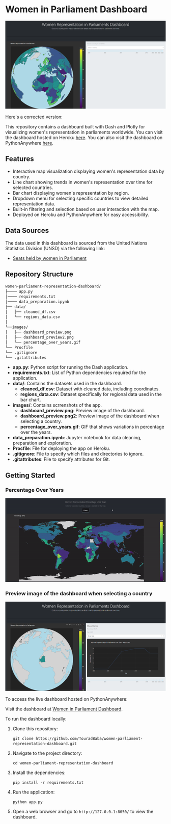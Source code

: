 # Women in Parliament Dashboard

![Dashboard Preview](images/dashboard_preview.png)

Here's a corrected version:

This repository contains a dashboard built with Dash and Plotly for visualizing women's representation in parliaments worldwide.
You can visit the dashboard hosted on Heroku [here](https://dash-app2-a77ab9dd53b7.herokuapp.com/). You can also visit the dashboard on PythonAnywhere [here](https://touradb.pythonanywhere.com/).

## Features

- Interactive map visualization displaying women's representation data by country.
- Line chart showing trends in women's representation over time for selected countries.
- Bar chart displaying women's representation by region.
- Dropdown menu for selecting specific countries to view detailed representation data.
- Built-in filtering and selection based on user interaction with the map.
- Deployed on Heroku and PythonAnywhere for easy accessibility.

## Data Sources

The data used in this dashboard is sourced from the United Nations Statistics Division (UNSD) via the following link:
- [Seats held by women in Parliament](https://data.un.org/_Docs/SYB/CSV/SYB66_317_202310_Seats%20held%20by%20women%20in%20Parliament.csv)

## Repository Structure

```
women-parliament-representation-dashboard/
├──── app.py
│──── requirements.txt
│──── data_preparation.ipynb
├── data/
│   ├── cleaned_df.csv
│   └── regions_data.csv
│
└──images/
│   ├── dashboard_preview.png
│   ├── dashboard_preview2.png
│   └── percentage_over_years.gif
└── Procfile
└── .gitignore
└── .gitattributes

```
- **app.py**: Python script for running the Dash application.
- **requirements.txt**: List of Python dependencies required for the application.
- **data/**: Contains the datasets used in the dashboard.
  - **cleaned_df.csv**: Dataset with cleaned data, including coordinates.
  - **regions_data.csv**: Dataset specifically for regional data used in the bar chart.
- **images/**: Contains scrrenshots of the app.
  - **dashboard_preview.png**: Preview image of the dashboard.
  - **dashboard_preview.png2**: Preview image of the dashboard when selecting a country.
  - **percentage_over_years.gif**: GIF that shows variations in percentage over the years.
- **data_preparation.ipynb**: Jupyter notebook for data cleaning, preparation and exploration.
- **Procfile**: File for deploying the app on Heroku.
- **.gitignore**: File to specify which files and directories to ignore.
- **.gitattributes**: File to specify attributes for Git.

## Getting Started

### Percentage Over Years
![Dashboard Preview](images/percentage_over_years.gif)

### Preview image of the dashboard when selecting a country
![Dashboard Preview](images/dashboard_preview2.png)

To access the live dashboard hosted on PythonAnywhere:

Visit the dashboard at [Women in Parliament Dashboard](https://tourad.pythonanywhere.com/).

To run the dashboard locally:

1. Clone this repository:
   ```
   git clone https://github.com/TouradBaba/women-parliament-representation-dashboard.git
   ```
   
2. Navigate to the project directory:
   ```
   cd women-parliament-representation-dashboard
   ```

3. Install the dependencies:
   ```
   pip install -r requirements.txt
   ```

4. Run the application:
   ```
   python app.py
   ```

5. Open a web browser and go to `http://127.0.0.1:8050/` to view the dashboard.
